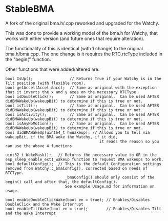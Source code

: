 # StableBMA
A fork of the original bma.h/.cpp reworked and upgraded for the Watchy.

This was done to provide a working model of the bma.h for Watchy, that works with either version (and future ones that require alteration).

The functionality of this is identical (with 1 change) to the original bma.h/bma.cpp.  The one change is it requires the RTC.rtcType included in the "begin(" function.

Other functions that were added/altered are:

```
bool IsUp();                // Returns True if your Watchy is in the Tilt position (with flexible room).
bool getAccel(Accel &acc);  // Same as original with the exception that it inverts the x and y axes on the necessary RTCType.
bool isDoubleClick();       // Same as original.  Can be used AFTER didBMAWakeUp(wakeupBit) to determine if this is true or not.
bool isTilt();              // Same as original.  Can be used AFTER didBMAWakeUp(wakeupBit) to determine if this is true or not.
bool isActivity();          // Same as original.  Can be used AFTER didBMAWakeUp(wakeupBit) to determine if this is true or not.
bool isAnyNoMotion();       // Same as original.  Can be used AFTER didBMAWakeUp(wakeupBit) to determine if this is true or not.
bool didBMAWakeUp(uint64_t hwWakeup); // Allows you to tell via wakeupBit, if the BMA woke the Watchy, if it did, 
                                         it reads the reason so you can use the above 4 functions.

uint32_t WakeMask();   // Returns the necessary value to OR in the esp_sleep_enable_ext1_wakeup function to request BMA wakeups to work.
bool defaultConfig();  // This is the default Configuration settings removed from Watchy::_bmaConfig(), corrected based on needs of RTCType.
                          _bmaConfig() should only consist of the begin() call and after that, the defaultConfig().
                          See example Usage.md for information on usage.

bool enableDoubleClickWake(bool en = true); // Enables/Disables DoubleClick and the Wake Interrupt
bool enableTiltWake(bool en = true);        // Enables/Disables Tilt and the Wake Interrupt
```

